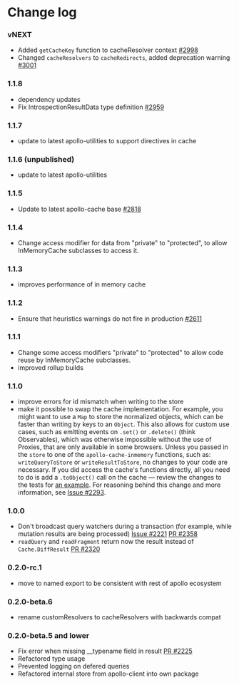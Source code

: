 # Change log

### vNEXT
- Added `getCacheKey` function to cacheResolver context [#2998](https://github.com/apollographql/apollo-client/pull/2998)
- Changed `cacheResolvers` to `cacheRedirects`, added deprecation warning [#3001](https://github.com/apollographql/apollo-client/pull/3001)

### 1.1.8
- dependency updates
- Fix IntrospectionResultData type definition [#2959](https://github.com/apollographql/apollo-client/issues/2959)

### 1.1.7
- update to latest apollo-utilities to support directives in cache

### 1.1.6 (unpublished)
- update to latest apollo-utilities

### 1.1.5
- Update to latest apollo-cache base [#2818](https://github.com/apollographql/apollo-client/pull/2818)

### 1.1.4
- Change access modifier for data from "private" to "protected", to allow InMemoryCache subclasses to access it.

### 1.1.3
- improves performance of in memory cache

### 1.1.2
- Ensure that heuristics warnings do not fire in production [#2611](https://github.com/apollographql/apollo-client/pull/2611)

### 1.1.1
- Change some access modifiers "private" to "protected" to allow code reuse by InMemoryCache subclasses.
- improved rollup builds

### 1.1.0
- improve errors for id mismatch when writing to the store
- make it possible to swap the cache implementation. For example, you might want to use a `Map` to store the normalized objects, which can be faster than writing by keys to an `Object`. This also allows for custom use cases, such as emitting events on `.set()` or `.delete()` (think Observables), which was otherwise impossible without the use of Proxies, that are only available in some browsers. Unless you passed in the `store` to one of the `apollo-cache-inmemory` functions, such as: `writeQueryToStore` or `writeResultToStore`, no changes to your code are necessary. If you did access the cache's functions directly, all you need to do is add a `.toObject()` call on the cache — review the changes to the tests for [an example](https://github.com/apollographql/apollo-client/blob/cd563bcd1c2c15b973d0cdfd63332f5ee82da309/packages/apollo-cache-inmemory/src/__tests__/writeToStore.ts#L258). For reasoning behind this change and more information, see [Issue #2293](https://github.com/apollographql/apollo-client/issues/2293).

### 1.0.0
- Don't broadcast query watchers during a transaction (for example, while mutation results are being processed) [Issue #2221](https://github.com/apollographql/apollo-client/issues/2221) [PR #2358](https://github.com/apollographql/apollo-client/pull/2358)
- `readQuery` and `readFragment` return now the result instead of `Cache.DiffResult` [PR #2320](https://github.com/apollographql/apollo-client/pull/2320)

### 0.2.0-rc.1
- move to named export to be consistent with rest of apollo ecosystem

### 0.2.0-beta.6
- rename customResolvers to cacheResolvers with backwards compat

### 0.2.0-beta.5 and lower
- Fix error when missing __typename field in result [PR #2225](https://github.com/apollographql/apollo-client/pull/2225)
- Refactored type usage
- Prevented logging on defered queries
- Refactored internal store from apollo-client into own package
